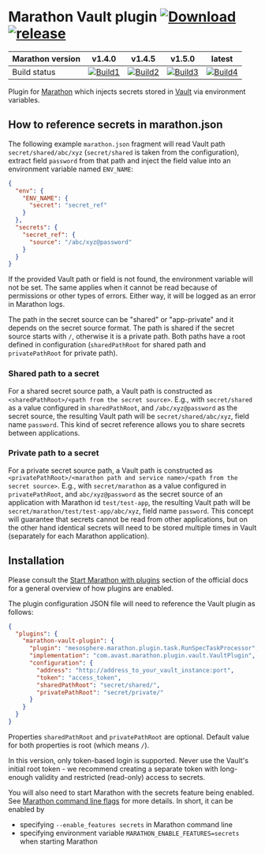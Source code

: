 # Marathon Vault plugin [![Download](https://api.bintray.com/packages/avast/maven/marathon-vault-plugin/images/download.svg) ](https://bintray.com/avast/maven/marathon-vault-plugin/_latestVersion) [![release](http://github-release-version.herokuapp.com/github/avast/marathon-vault-plugin/release.svg?style=flat)](https://github.com/avast/marathon-vault-plugin/releases/latest)

| Marathon version | v1.4.0            | v1.4.5            | v1.5.0            | latest            |
| ---------------- |-------------------|-------------------|-------------------| ------------------|
| Build status     | [![Build1][1]][5] | [![Build2][2]][5] | [![Build3][3]][5] | [![Build4][4]][5] |

[1]: https://travis-matrix-badges.herokuapp.com/repos/avast/marathon-vault-plugin/branches/master/1
[2]: https://travis-matrix-badges.herokuapp.com/repos/avast/marathon-vault-plugin/branches/master/2
[3]: https://travis-matrix-badges.herokuapp.com/repos/avast/marathon-vault-plugin/branches/master/3
[4]: https://travis-matrix-badges.herokuapp.com/repos/avast/marathon-vault-plugin/branches/master/4
[5]: https://travis-ci.org/avast/marathon-vault-plugin

Plugin for [Marathon](https://mesosphere.github.io/marathon/) which injects secrets stored in [Vault](https://www.vaultproject.io/) via environment variables.

## How to reference secrets in marathon.json

The following example `marathon.json` fragment will read Vault path `secret/shared/abc/xyz` (`secret/shared` is taken from the configuration), extract field `password` from that path and inject the field value into an environment variable named `ENV_NAME`:

```json
{
  "env": {
    "ENV_NAME": {
      "secret": "secret_ref"
    }
  },
  "secrets": {
    "secret_ref": {
      "source": "/abc/xyz@password"
    }
  }
}
```

If the provided Vault path or field is not found, the environment variable will not be set. The same applies when it cannot be read because of permissions or other types of errors. Either way, it will be logged as an error in Marathon logs.

The path in the secret source can be "shared" or "app-private" and it depends on the secret source format. The path is shared if the secret source starts with `/`, otherwise it is a private path.
Both paths have a root defined in configuration (`sharedPathRoot` for shared path and `privatePathRoot` for private path). 

### Shared path to a secret

For a shared secret source path, a Vault path is constructed as `<sharedPathRoot>/<path from the secret source>`. E.g., with `secret/shared` as a value configured in `sharedPathRoot`, and `/abc/xyz@password` as the secret source, the resulting Vault path will be `secret/shared/abc/xyz`, field name `password`. This kind of secret reference allows you to share secrets between applications.

### Private path to a secret

For a private secret source path, a Vault path is constructed as `<privatePathRoot>/<marathon path and service name>/<path from the secret source>`. E.g., with `secret/marathon` as a value configured in `privatePathRoot`, and `abc/xyz@password` as the secret source of an application with Marathon id `test/test-app`, the resulting Vault path will be `secret/marathon/test/test-app/abc/xyz`, field name `password`. This concept will guarantee that secrets cannot be read from other applications, but on the other hand identical secrets will need to be stored multiple times in Vault (separately for each Marathon application).

## Installation

Please consult the [Start Marathon with plugins](https://mesosphere.github.io/marathon/docs/plugin.html#start-marathon-with-plugins) section of the official docs for a general overview of how plugins are enabled.

The plugin configuration JSON file will need to reference the Vault plugin as follows:

```json
{
  "plugins": {
    "marathon-vault-plugin": {
      "plugin": "mesosphere.marathon.plugin.task.RunSpecTaskProcessor",
      "implementation": "com.avast.marathon.plugin.vault.VaultPlugin",
      "configuration": {
        "address": "http://address_to_your_vault_instance:port",
        "token": "access_token",
        "sharedPathRoot": "secret/shared/",
        "privatePathRoot": "secret/private/"
      }
    }
  }
}
```

Properties `sharedPathRoot` and `privatePathRoot` are optional. Default value for both properties is root (which means `/`).

In this version, only token-based login is supported. Never use the Vault's initial root token - we recommend creating a separate token with long-enough validity and restricted (read-only) access to secrets.

You will also need to start Marathon with the secrets feature being enabled. See [Marathon command line flags](https://mesosphere.github.io/marathon/docs/command-line-flags) for more details. In short, it can be enabled by
* specifying `--enable_features secrets` in Marathon command line
* specifying environment variable `MARATHON_ENABLE_FEATURES=secrets` when starting Marathon
